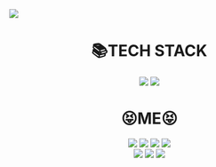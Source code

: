 <img src="https://capsule-render.vercel.app/api?type=slice&color=auto&height=300&section=header&text=진정한%20남자%20김유신&fontSize=90&animation=fadeIn" />

<div align=center><h1>📚TECH STACK</h1></div>

<div align=center>
  <a href="https://github.com/YUSHINSHUB/JAVA_ALGORITHM" target="_blank"><img src="https://img.shields.io/badge/JAVA-3CBDB1?style=flat-square&logo=openjdk&logoColor=white"/></a>
<a href="https://github.com/YUSHINSHUB/CPP_ALGORITHM" target="_blank"><img src="https://img.shields.io/badge/C++-3CBDB1?style=flat-square&logo=cplusplus&logoColor=white"/></a>
</div>

<div align=center><h1>😝ME😝</h1></div>
<div align=center>
   <a href="https://open.kakao.com/me/yusin" target="_blank"><img src="https://img.shields.io/badge/KAKAOTALK-FFCD00?style=flat-square&logo=kakaotalk&logoColor=white"/></a>
  <a href="mailto:kus9087@naver.com" target="_blank"><img src="https://img.shields.io/badge/EMAIL-03C75A?style=flat-square&logo=naver&logoColor=white"/></a>
  <a href="https://instagram.com/rladbtls_1.9x3?igshid=ZDdkNTZiNTM=" target="_blank"><img src="https://img.shields.io/badge/INSTAGRAM-E4405F?style=flat-square&logo=instagram&logoColor=white"/></a>
<a href="https://youtube.com/@user-zy8hg4vf1z" target="_blank"><img src="https://img.shields.io/badge/YOUTUBE-FF0000?style=flat-square&logo=youtube&logoColor=white"/></a>
  <br>
  <a href="https://steamcommunity.com/id/SkyrimDuck/" target="_blank"><img src="https://img.shields.io/badge/STEAM-000000?style=flat-square&logo=steam&logoColor=white"/></a>
  <img src="https://img.shields.io/badge/rladbtls_1--9x3-003791?style=flat-square&logo=playstation&logoColor=white"/>
  <img src="https://img.shields.io/badge/SW--8564--5864--5398-E60012?style=flat-square&logo=nintendoswitch&logoColor=white"/>
</div>
